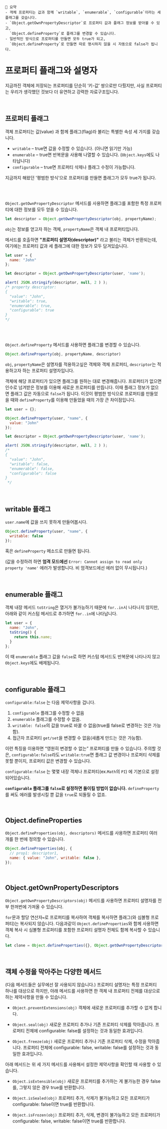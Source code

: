 ```
📍 요약
- 객체 프로퍼티는 값과 함께 `writable`, `enumerable`, `configurable`이라는 세 플래그를 갖습니다.
- `Object.getOwnPropertyDescriptor`로 프로퍼티 값과 플래그 정보를 받아볼 수 있고,
  `Object.defineProperty`로 플래그를 변경할 수 있습니다.
- 일반적인 방식으로 프로퍼티를 만들면 모두 true가 되고, 
  `Object.defineProperty`로 만들면 따로 명시하지 않을 시 자동으로 false가 됩니다.
````
# 프로퍼티 플래그와 설명자

지금까진 객체에 저장되는 프로퍼티를 단순히 ‘키-값’ 쌍으로만 다뤘지만, 
사실 프로퍼티는 우리가 생각했던 것보다 더 유연하고 강력한 자료구조입니다.

<br>

## 프로퍼티 플래그

객체 프로퍼티는 값(value) 과 함께 플래그(flag)라 불리는 특별한 속성 세 가지를 갖습니다.

* `writable` – true면 값을 수정할 수 있습니다. (아니면 읽기만 가능)
* `enumerable` – true면 반복문을 사용해 나열할 수 있습니다. (`Object.keys`에도 나타납니다)
* `configurable` – true면 프로퍼티 삭제나 플래그 수정이 가능합니다.

지금까지 해왔던 '평범한 방식’으로 프로퍼티를 만들면 플래그가 모두 true가 됩니다.

<br><br>

`Object.getOwnPropertyDescriptor` 메서드를 사용하면 플래그를 포함한 특정 프로퍼티에 대한 정보를 모두 얻을 수 있습니다.

```javascript
let descriptor = Object.getOwnPropertyDescriptor(obj, propertyName);
```

`obj`는 정보를 얻고자 하는 객체, `propertyName`은 객체 내 프로퍼티입니다. 

메서드를 호출하면 **"프로퍼티 설명자(descriptor)"** 라고 불리는 객체가 반환되는데, 여기에는 프로퍼티 값과 세 플래그에 대한 정보가 모두 담겨있습니다.

```javascript
let user = {
  name: "John"
};

let descriptor = Object.getOwnPropertyDescriptor(user, 'name');

alert( JSON.stringify(descriptor, null, 2 ) );
/* property descriptor:
{
  "value": "John",
  "writable": true,
  "enumerable": true,
  "configurable": true
}
*/
```

<br><br>

`Object.defineProperty` 메서드를 사용하면 플래그를 변경할 수 있습니다.

```javascript
Object.defineProperty(obj, propertyName, descriptor)
```

`obj`, `propertyName`은 설명자를 적용하고싶은 객체와 객체 프로퍼티, `descriptor`는 적용하고자 하는 프로퍼티 설명자입니다.

객체에 해당 프로퍼티가 있으면 플래그를 원하는 대로 변경해줍니다. 
프로퍼티가 없으면 인수로 넘겨받은 정보를 이용해 새로운 프로퍼티를 만듭니다. 
이때 플래그 정보가 없으면 플래그 값은 자동으로 `false`가 됩니다.
이것이 평범한 방식으로 프로퍼티를 만들었을 때와 `defineProperty`를 이용해 만들었을 때의 가장 큰 차이점입니다.

```javascript
let user = {};

Object.defineProperty(user, "name", {
  value: "John"
});

let descriptor = Object.getOwnPropertyDescriptor(user, 'name');

alert( JSON.stringify(descriptor, null, 2 ) );
/*
{
  "value": "John",
  "writable": false,
  "enumerable": false,
  "configurable": false
}
 */
```

<br>

## writable 플래그

`user.name`에 값을 쓰지 못하게 만들어봅시다.

```javascript
Object.defineProperty(user, "name", {
  writable: false
});
```

혹은 `defineProperty` 메소드로 만들면 됩니다.

(값을 수정하려 하면 **엄격 모드에선** `Error: Cannot assign to read only property 'name'` 에러가 발생합니다.
비 엄격보드에선 에러 없이 무시됩니다.)

<br>

## enumerable 플래그

객체 내장 메서드 `toString`은 열거가 불가능하기 때문에 `for..in`시 나타나지 않지만, 
아래와 같이 커스텀 메서드로 추가하면 `for..in`에 나타납니다.

```javascript
let user = {
  name: "John",
  toString() {
    return this.name;
  }
};
```

이 때 `enumerable` 플래그 값을 `false`로 하면 커스텀 메서드도 반복문에 나타나지 않고 `Object.keys`에도 배제됩니다.

<br>

## configurable 플래그

`configurable:false` 는 다음 제약사항을 겁니다.

1. `configurable` 플래그를 수정할 수 없음
2. `enumerable` 플래그를 수정할 수 없음.
3. `writable: false`의 값을 true로 바꿀 수 없음(true를 false로 변경하는 것은 가능함).
4. 접근자 프로퍼티 `get/set`을 변경할 수 없음(새롭게 만드는 것은 가능함).

이런 특징을 이용하면 “영원히 변경할 수 없는” 프로퍼티를 만들 수 있습니다.
주의할 것은, `configurable:false`라도 `writable:true`면 플래그 값 변경이나 프로퍼티 삭제를 못할 뿐이지, 프로퍼티 값은 변경할 수 있습니다.

`configurable:false` 는 몇몇 내장 객체나 프로퍼티(ex.`Math`의 `PI`) 에 기본으로 설정되어있습니다.

**`configurable` 플래그를 `false`로 설정하면 돌이킬 방법이 없습니다.** 
`defineProperty`를 써도 에러를 발생시킬 뿐 값을 `true`로 되돌릴 수 없죠.

<br>

## Object.defineProperties

`Object.defineProperties(obj, descriptors)` 메서드를 사용하면 프로퍼티 여러 개를 한 번에 정의할 수 있습니다.

```javascript
Object.defineProperties(obj, {
  // prop1: descriptor1,
  name: { value: "John", writable: false },
});
```

<br>

## Object.getOwnPropertyDescriptors

`Object.getOwnPropertyDescriptors(obj)` 메서드를 사용하면 프로퍼티 설명자를 전부 한꺼번에 가져올 수 있습니다.

`for`문과 할당 연산자`=`로 프로퍼티를 복사하여 객체를 복사하면 플래그(와 심볼형 프로퍼티)는 복사되지 않습니다.
다음과같이 `Object.defineProperties`와 함께 사용하면 객체 복사 시 심볼형 프로퍼티를 포함한 프로퍼티 설명자 전체도 함께 복사할 수 있습니다.

```javascript
let clone = Object.defineProperties({}, Object.getOwnPropertyDescriptors(obj));
```

<br>

## 객체 수정을 막아주는 다양한 메서드

(다음 메서드들은 실무에선 잘 사용되지 않습니다.)
프로퍼티 설명자는 특정 프로퍼티 하나를 대상으로 하지만,
아래 메서드를 사용하면 한 객체 내 프로퍼티 전체를 대상으로 하는 제약사항을 만들 수 있습니다.

* `Object.preventExtensions(obj)`
객체에 새로운 프로퍼티를 추가할 수 없게 합니다.

* `Object.seal(obj)`
새로운 프로퍼티 추가나 기존 프로퍼티 삭제를 막아줍니다. 프로퍼티 전체에 configurable: false를 설정하는 것과 동일한 효과입니다.

* `Object.freeze(obj)`
새로운 프로퍼티 추가나 기존 프로퍼티 삭제, 수정을 막아줍니다. 프로퍼티 전체에 configurable: false, writable: false를 설정하는 것과 동일한 효과입니다.

아래 메서드는 위 세 가지 메서드를 사용해서 설정한 제약사항을 확인할 때 사용할 수 있습니다.

* `Object.isExtensible(obj)`
새로운 프로퍼티를 추가하는 게 불가능한 경우 false를, 그렇지 않은 경우 true를 반환합니다.

* `Object.isSealed(obj)`
프로퍼티 추가, 삭제가 불가능하고 모든 프로퍼티가 configurable: false이면 true를 반환합니다.

* `Object.isFrozen(obj)`
프로퍼티 추가, 삭제, 변경이 불가능하고 모든 프로퍼티가 configurable: false, writable: false이면 true를 반환합니다.
